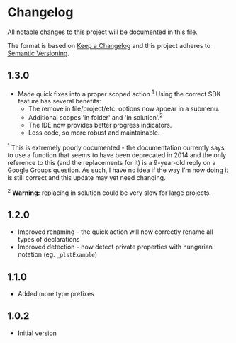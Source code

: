 # Changelog

All notable changes to this project will be documented in this file.

The format is based on [Keep a Changelog](http://keepachangelog.com/en/1.0.0/)
and this project adheres to [Semantic Versioning](http://semver.org/spec/v2.0.0.html).

## 1.3.0

- Made quick fixes into a proper scoped action.<sup>1</sup> Using the correct SDK feature has several benefits:
    - The remove in file/project/etc. options now appear in a submenu.
    - Additional scopes 'in folder' and 'in solution'.<sup>2</sup>
    - The IDE now provides better progress indicators.
    - Less code, so more robust and maintainable.

<sup>1</sup> This is extremely poorly documented - the documentation currently says to use a function that seems to have been
deprecated in 2014 and the only reference to this (and the replacements for it) is a 9-year-old reply on a Google Groups question. As such, I have no
idea if the way I'm now doing it is still correct and this update may yet need changing.

<sup>2</sup> **Warning:** replacing in solution could be very slow for large projects.

## 1.2.0

- Improved renaming - the quick action will now correctly rename all types of declarations
- Improved detection - now detect private properties with hungarian notation (eg. `_plstExample`)

## 1.1.0

- Added more type prefixes

## 1.0.2

- Initial version
